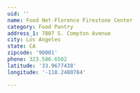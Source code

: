 ```yaml
---
uid: ''
name: Food Net-Florence Firestone Center
category: Food Pantry
address_1: 7807 S. Compton Avenue
city: Los Angeles
state: CA
zipcode: '90001'
phone: 323.586.6502
latitude: '33.9677438'
longitude: '-118.2480784'

---
```

